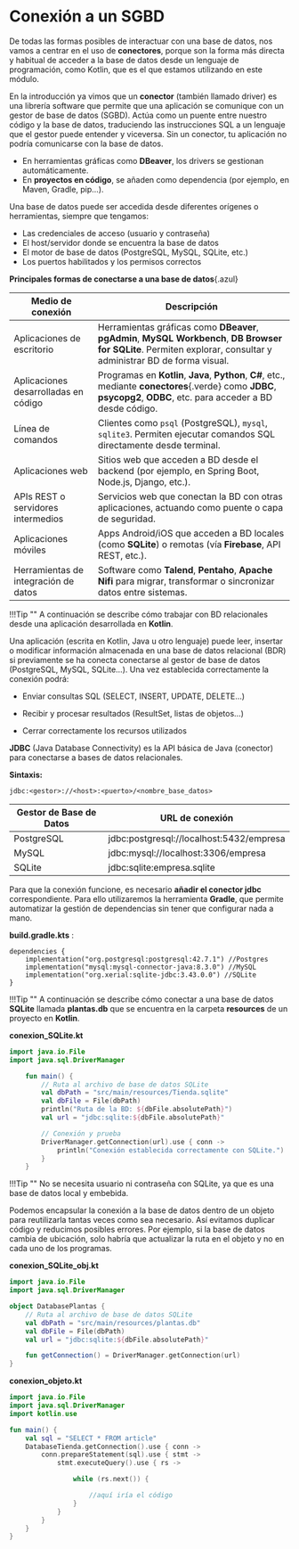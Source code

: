 
# Conexión a un SGBD


De todas las formas posibles de interactuar con una base de datos, nos vamos a centrar en el uso de **conectores**, porque son la forma más directa y habitual de acceder a la base de datos desde un lenguaje de programación, como Kotlin, que es el que estamos utilizando en este módulo.

En la introducción ya vimos que un **conector** (también llamado driver) es una librería software que permite que una aplicación se comunique con un gestor de base de datos (SGBD). Actúa como un puente entre nuestro código y la base de datos, traduciendo las instrucciones SQL a un lenguaje que el gestor puede entender y viceversa. Sin un conector, tu aplicación no podría comunicarse con la base de datos.

- En herramientas gráficas como **DBeaver**, los drivers se gestionan automáticamente.
- En **proyectos en código**, se añaden como dependencia (por ejemplo, en Maven, Gradle, pip…).


Una base de datos puede ser accedida desde diferentes orígenes o herramientas, siempre que tengamos:

- Las credenciales de acceso (usuario y contraseña)
- El host/servidor donde se encuentra la base de datos
- El motor de base de datos (PostgreSQL, MySQL, SQLite, etc.)
- Los puertos habilitados y los permisos correctos



**Principales formas de conectarse a una base de datos**{.azul}

| Medio de conexión                         | Descripción                                                                 |
|-------------------------------------------|-----------------------------------------------------------------------------|
| Aplicaciones de escritorio             | Herramientas gráficas como **DBeaver**, **pgAdmin**, **MySQL Workbench**, **DB Browser for SQLite**. Permiten explorar, consultar y administrar BD de forma visual. |
| Aplicaciones desarrolladas en código   | Programas en **Kotlin**, **Java**, **Python**, **C#**, etc., mediante **conectores**{.verde} como **JDBC**, **psycopg2**, **ODBC**, etc. para acceder a BD desde código. |
| Línea de comandos                      | Clientes como `psql` (PostgreSQL), `mysql`, `sqlite3`. Permiten ejecutar comandos SQL directamente desde terminal. |
| Aplicaciones web                        | Sitios web que acceden a BD desde el backend (por ejemplo, en Spring Boot, Node.js, Django, etc.). |
| APIs REST o servidores intermedios     | Servicios web que conectan la BD con otras aplicaciones, actuando como puente o capa de seguridad. |
| Aplicaciones móviles                   | Apps Android/iOS que acceden a BD locales (como **SQLite**) o remotas (vía **Firebase**, API REST, etc.). |
| Herramientas de integración de datos   | Software como **Talend**, **Pentaho**, **Apache Nifi** para migrar, transformar o sincronizar datos entre sistemas. |


!!!Tip ""
    A continuación se describe cómo trabajar con BD relacionales desde una aplicación desarrollada en **Kotlin**.


Una aplicación (escrita en Kotlin, Java u otro lenguaje) puede leer, insertar o modificar información almacenada en una base de datos relacional (BDR) si previamente se ha conecta conectarse al gestor de base de datos (PostgreSQL, MySQL, SQLite…). Una vez establecida correctamente la conexión podrá:

- Enviar consultas SQL (SELECT, INSERT, UPDATE, DELETE…)

- Recibir y procesar resultados (ResultSet, listas de objetos…)

- Cerrar correctamente los recursos utilizados

**JDBC** (Java Database Connectivity) es la API básica de Java (conector) para conectarse a bases de datos relacionales.

**Sintaxis:**

    jdbc:<gestor>://<host>:<puerto>/<nombre_base_datos>

Gestor de Base de Datos|	URL de conexión
-----------------------|---------------------
PostgreSQL|	jdbc:postgresql://localhost:5432/empresa
MySQL|	jdbc:mysql://localhost:3306/empresa
SQLite|	jdbc:sqlite:empresa.sqlite


Para que la conexión funcione, es necesario **añadir el conector jdbc** correspondiente. Para ello utilizaremos la herramienta **Gradle**, que permite automatizar la gestión de dependencias sin tener que configurar nada a mano.

**build.gradle.kts** : 
```
dependencies {
    implementation("org.postgresql:postgresql:42.7.1") //Postgres
    implementation("mysql:mysql-connector-java:8.3.0") //MySQL
    implementation("org.xerial:sqlite-jdbc:3.43.0.0") //SQLite
}
```

!!!Tip ""
    A continuación se describe cómo conectar a una base de datos **SQLite** llamada **plantas.db** que se encuentra en la carpeta **resources** de un proyecto en **Kotlin**.

**conexion_SQLite.kt** 

``` kotlin
import java.io.File
import java.sql.DriverManager

    fun main() {
        // Ruta al archivo de base de datos SQLite
        val dbPath = "src/main/resources/Tienda.sqlite"
        val dbFile = File(dbPath)
        println("Ruta de la BD: ${dbFile.absolutePath}")
        val url = "jdbc:sqlite:${dbFile.absolutePath}"

        // Conexión y prueba
        DriverManager.getConnection(url).use { conn ->
            println("Conexión establecida correctamente con SQLite.")
        }
    }
```

!!!Tip ""
    No se necesita usuario ni contraseña con SQLite, ya que es una base de datos local y embebida.     

Podemos encapsular la conexión a la base de datos dentro de un objeto para reutilizarla tantas veces como sea necesario. Así evitamos duplicar código y reducimos posibles errores. Por ejemplo, si la base de datos cambia de ubicación, solo habría que actualizar la ruta en el objeto y no en cada uno de los programas.

**conexion_SQLite_obj.kt**
``` kotlin
import java.io.File
import java.sql.DriverManager

object DatabasePlantas {
    // Ruta al archivo de base de datos SQLite
    val dbPath = "src/main/resources/plantas.db"
    val dbFile = File(dbPath)
    val url = "jdbc:sqlite:${dbFile.absolutePath}"

    fun getConnection() = DriverManager.getConnection(url)
}
```

**conexion_objeto.kt**
``` kotlin
import java.io.File
import java.sql.DriverManager
import kotlin.use

fun main() {
    val sql = "SELECT * FROM article"
    DatabaseTienda.getConnection().use { conn ->
        conn.prepareStatement(sql).use { stmt ->
            stmt.executeQuery().use { rs ->

                while (rs.next()) {

                    //aquí iría el código
                }
            }
        }
    }
}
```
      
